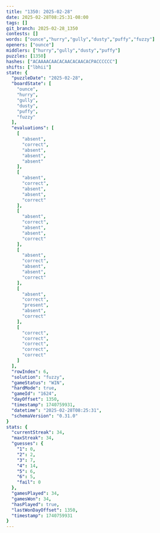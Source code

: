 ```yaml
---
title: "1350: 2025-02-28"
date: 2025-02-28T08:25:31-08:00
tags: []
git_branch: 2025-02-28_1350
contests: []
words: ["ounce","hurry","gully","dusty","puffy","fuzzy"]
openers: ["ounce"]
middlers: ["hurry","gully","dusty","puffy"]
puzzles: [1350]
hashes: ["ACAAAACAACACAACACAACACPACCCCCC"]
shifts: ["lbhii"]
state: {
  "puzzleDate": "2025-02-28",
  "boardState": [
    "ounce",
    "hurry",
    "gully",
    "dusty",
    "puffy",
    "fuzzy"
  ],
  "evaluations": [
    [
      "absent",
      "correct",
      "absent",
      "absent",
      "absent"
    ],
    [
      "absent",
      "correct",
      "absent",
      "absent",
      "correct"
    ],
    [
      "absent",
      "correct",
      "absent",
      "absent",
      "correct"
    ],
    [
      "absent",
      "correct",
      "absent",
      "absent",
      "correct"
    ],
    [
      "absent",
      "correct",
      "present",
      "absent",
      "correct"
    ],
    [
      "correct",
      "correct",
      "correct",
      "correct",
      "correct"
    ]
  ],
  "rowIndex": 6,
  "solution": "fuzzy",
  "gameStatus": "WIN",
  "hardMode": true,
  "gameId": "1624",
  "dayOffset": 1350,
  "timestamp": 1740759931,
  "datetime": "2025-02-28T08:25:31",
  "schemaVersion": "0.31.0"
}
stats: {
  "currentStreak": 34,
  "maxStreak": 34,
  "guesses": {
    "1": 0,
    "2": 2,
    "3": 7,
    "4": 14,
    "5": 6,
    "6": 5,
    "fail": 0
  },
  "gamesPlayed": 34,
  "gamesWon": 34,
  "hasPlayed": true,
  "lastWonDayOffset": 1350,
  "timestamp": 1740759931
}
---
```

<!-- more -->
